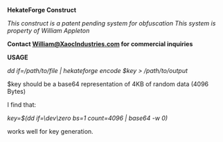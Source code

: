 **HekateForge Construct**

*This construct is a patent pending system for obfuscation*
*This system is property of William Appleton*

**Contact William@XaocIndustries.com for commercial inquiries**

**USAGE**

*dd if=/path/to/file | hekateforge encode $key > /path/to/output*

$key should be a base64 representation of 4KB of random data (4096 Bytes)

I find that:

*key=$(dd if=\dev\zero bs=1 count=4096 | base64 -w 0)*

works well for key generation.
